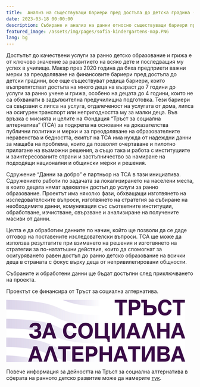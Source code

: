 ```yaml
---
title:  Анализ на съществуващи бариери пред достъпа до детска градина - проект в сътрудничество с ТСА
date: 2023-03-18 00:00:00
description: Събиране и анализ на данни относно съществуващи бариери пред достъпа до детска градина 13 януари 2023 - 31 август 2023     
featured_image: /assets/img/pages/sofia-kindergartens-map.PNG
lang: bg
---
```


Достъпът до качествени услуги за ранно детско образование и грижа е от ключово значение за развитието на всяко дете и последващия му успех в училище. Макар през 2020 година да бяха предприети важни мерки за преодоляване на финансовите бариери пред достъпа до детски градини, все още съществуват редица бариери, които възпрепятстват достъпа на много деца на възраст до 7 години до услуги за ранно учене и грижа, особено на децата до 4 години, които не са обхванати в задължителна предучилищна подготовка. Тези бариери са свързани с липса на услуга, отдалеченост на услугата от дома, липса на осигурен транспорт или непригодността му за малки деца. Във връзка с мисията и целите на Фондация “Тръст за социална алтернатива” (ТСА) за подкрепа на основани на доказателства публични политики и мерки и за преодоляване на образователните неравенства и бедността, екипът на ТСА има нужда от надеждни данни за мащаба на проблема, които да позволят очертаване и пилотно прилагане на възможни решения, а също така и работа с институциите и заинтересованите страни и застъпничество за намиране на подходящи национални и общински мерки и решения.

Сдружение “Данни за добро” е партньор на ТСА в тази инициатива. Сдружението работи по задачата за локализирането на населени места, в които децата нямат адекватен достъп до услуги за ранно образование. Проектът има няколко фази, обхващащи изготвянето на изследователските въпроси, изготвянето на стратегия за събиране на необходимите данни, комуникация със съответните институции, обработване, изчистване, свързване и анализиране на получените масиви от данни. 

Целта е да обработим данните по начин, който ще позволи да се даде отговор на поставените изследователски въпроси. ТСА ще може да използва резултатите при взимането на решения и изготвянето на стратегии за по-нататъшни действия, които да спомогнат за осигуряването равен достъп до ранно детско образование на всички деца в страната с фокус върху деца от непривилегировани общности. 

Събраните и обработени данни ще бъдат достъпни след приключването на проекта.

Проектът се финансира от Тръст за социална алтернатива.

![/assets/img/pages/resized-logo-tsa-bg.png](/assets/img/pages/resized-logo-tsa-bg.png)

Повече информация за дейността на Тръст за социална алтернатива в сферата на ранното детско развитие може да намерите [тук](https://socialachievement.org/bg/).
